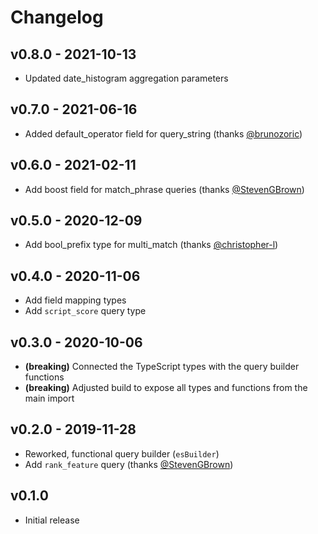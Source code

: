 # Changelog

## v0.8.0 - 2021-10-13

- Updated date_histogram aggregation parameters

## v0.7.0 - 2021-06-16

- Added default_operator field for query_string (thanks [@brunozoric](https://github.com/brunozoric))

## v0.6.0 - 2021-02-11

- Add boost field for match_phrase queries (thanks [@StevenGBrown](https://github.com/StevenGBrown))

## v0.5.0 - 2020-12-09

- Add bool_prefix type for multi_match (thanks [@christopher-l](https://github.com/christopher-l))

## v0.4.0 - 2020-11-06

- Add field mapping types
- Add `script_score` query type

## v0.3.0 - 2020-10-06

- **(breaking)** Connected the TypeScript types with the query builder functions
- **(breaking)** Adjusted build to expose all types and functions from the main import

## v0.2.0 - 2019-11-28

- Reworked, functional query builder (`esBuilder`)
- Add `rank_feature` query (thanks [@StevenGBrown](https://github.com/StevenGBrown))

## v0.1.0

- Initial release
